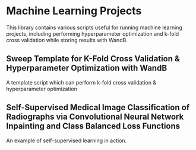 # Machine Learning Projects
This library contains various scripts useful for running machine learning projects, including performing hyperparameter optimization and k-fold cross validation while storing results with WandB. 

## Sweep Template for K-Fold Cross Validation & Hyperparameter Optimization with WandB
A template script which can perform k-fold cross validation & hyperparameter optimization

## Self-Supervised Medical Image Classification of Radiographs via Convolutional Neural Network Inpainting and Class Balanced Loss Functions
An example of self-supervised learning in action. 
